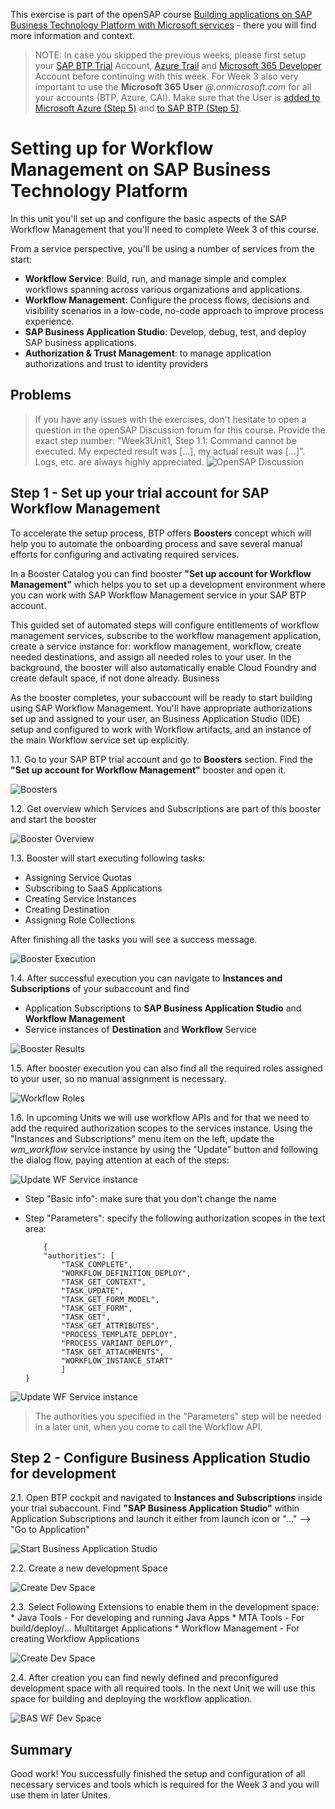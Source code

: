 This exercise is part of the openSAP course [Building applications on SAP Business Technology Platform with Microsoft services](https://open.sap.com/courses/btpma1) - there you will find more information and context. 

>NOTE: In case you skipped the previous weeks, please first setup your [SAP BTP Trial](https://github.com/SAP-samples/btp-azure-opensap/tree/main/Week1/Unit2#setting-up-sap-btp-trial) Account, [Azure Trail](https://github.com/SAP-samples/btp-azure-opensap/tree/main/Week1/Unit3#setup-free-microsoft-azure-account) and [Microsoft 365 Developer](https://github.com/SAP-samples/btp-azure-opensap/tree/main/Week2/Unit1#step-1---create-a-microsoft365-developer-account) Account before continuing with this week. For Week 3 also very important to use the **Microsoft 365 User** *<youruser>@<yourdomain>.onmicrosoft.com* for all your accounts (BTP, Azure, CAI). Make sure that the User is [added to Microsoft Azure (Step 5)]([https://link](https://github.com/SAP-samples/btp-azure-opensap/tree/main/Week2/Unit1#step-4---add-microsoft365-developer-account-as-co-administrator-in-your-azure-trial-subscription)) and [to SAP BTP (Step 5)](https://github.com/SAP-samples/btp-azure-opensap/tree/main/Week2/Unit1#step-5---add-microsoft365-developer-account-as-administrator-in-sap-btp-trial-account).

# Setting up for Workflow Management on SAP Business Technology Platform

In this unit you'll set up and configure the basic aspects of the SAP Workflow Management that you'll need to complete Week 3 of this course.   

From a service perspective, you'll be using a number of services from the start:

* **Workflow Service**: Build, run, and manage simple and complex workflows spanning across various organizations and applications.
* **Workflow Management**: Configure the process flows, decisions and visibility scenarios in a low-code, no-code approach to improve process experience.
* **SAP Business Application Studio**: Develop, debug, test, and deploy SAP business applications.
* **Authorization & Trust Management**: to manage application authorizations and trust to identity providers

## Problems
> If you have any issues with the exercises, don't hesitate to open a question in the openSAP Discussion forum for this course. Provide the exact step number: "Week3Unit1, Step 1.1: Command cannot be executed. My expected result was [...], my actual result was [...]". Logs, etc. are always highly appreciated. 
 ![OpenSAP Discussion](../../images/opensap-forum.png)


## Step 1 - Set up your trial account for SAP Workflow Management

To accelerate the setup process, BTP offers **Boosters** concept which will help you to automate the onboarding process and save several manual efforts for configuring and activating required services.

In a Booster Catalog you can find booster **"Set up account for Workflow Management"** which helps you to set up a development environment where you can work with SAP Workflow Management service in your SAP BTP account.

This guided set of automated steps will configure entitlements of workflow management services, subscribe to the workflow management application, create a service instance for: workflow management, workflow, create needed destinations, and assign all needed roles to your user. In the background, the booster will also automatically enable Cloud Foundry and create default space, if not done already. Business 

As the booster completes, your subaccount will be ready to start building using SAP Workflow Management. You'll have appropriate authorizations set up and assigned to your user, an Business Application Studio (IDE) setup and configured to work with Workflow artifacts, and an instance of the main Workflow service set up explicitly.
   
1.1.  Go to your SAP BTP trial account and go to **Boosters** section. Find the **"Set up account for Workflow Management"** booster and open it.

![Boosters](./images/boosterstart.png)

1.2. Get overview which Services and Subscriptions are part of this booster and start the booster

![Booster Overview](./images/boosteroverview.png)

1.3. Booster will start executing following tasks:
   * Assigning Service Quotas
   * Subscribing to SaaS Applications
   * Creating Service Instances
   * Creating Destination
   * Assigning Role Collections
   
   After finishing all the tasks you will see a success message.

![Booster Execution](./images/boosterexecution.png)

1.4. After successful execution you can navigate to **Instances and Subscriptions** of your subaccount and find
   * Application Subscriptions to **SAP Business Application Studio** and **Workflow Management**
   * Service instances of **Destination** and **Workflow** Service

   ![Booster Results](./images/boosterfinish.png)

1.5. After booster execution you can also find all the required roles assigned to your user, so no manual assignment is necessary.
   
   ![Workflow Roles](./images/workflowroles.png)

1.6. In upcoming Units we will use workflow APIs and for that we need to add the required authorization scopes to the services instance. Using the "Instances and Subscriptions" menu item on the left, update the *wm_workflow* service instance by using the "Update" button and following the dialog flow, paying attention at each of the steps:

![Update WF Service instance](./images/wf_update_service_instance.png)

- Step "Basic info": make sure that you don't change the name
- Step "Parameters": specify the following authorization scopes in the text area:

    ```
        {
        "authorities": [
            "TASK_COMPLETE",
            "WORKFLOW_DEFINITION_DEPLOY",
            "TASK_GET_CONTEXT",
            "TASK_UPDATE",
            "TASK_GET_FORM_MODEL",
            "TASK_GET_FORM",
            "TASK_GET",
            "TASK_GET_ATTRIBUTES",
            "PROCESS_TEMPLATE_DEPLOY",
            "PROCESS_VARIANT_DEPLOY",
            "TASK_GET_ATTACHMENTS",
            "WORKFLOW_INSTANCE_START"
            ]
    }
    ```

![Update WF Service instance](./images/wf_update_scopes.png)

> The authorities you specified in the "Parameters" step will be needed in a later unit, when you come to call the Workflow API.


## Step 2 - Configure Business Application Studio for development

2.1. Open BTP cockpit and navigated to **Instances and Subscriptions** inside your trial subaccount. Find **"SAP Business Application Studio"** within Application Subscriptions and launch it either from launch icon or "..." --> "Go to Application"
   
![Start Business Application Studio](./images/bas_launch.png)
   
2.2. Create a new development Space 
   
![Create Dev Space](./images/bas_create_space.png)
    
2.3. Select Following Extensions to enable them in the development space:
    * Java Tools - For developing and running Java Apps
    * MTA Tools - For build/deploy/... Multitarget Applications
    * Workflow Management - For creating Workflow Applications
   
   ![Create Dev Space](./images/bas_new_space.png)

2.4. After creation you can find newly defined and preconfigured development space with all required tools. In the next Unit we will use this space for building and deploying the workflow application. 
   
   ![BAS WF Dev Space](./images/bas_wf_space.png)

## Summary

Good work!
You successfully finished the setup and configuration of all necessary services and tools which is required for the Week 3 and you will use them in later Unites.

